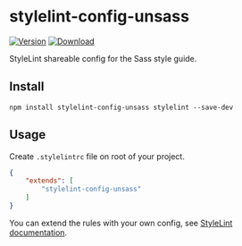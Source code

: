 # stylelint-config-unsass

[![Version](https://flat.badgen.net/npm/v/stylelint-config-unsass)](https://www.npmjs.com/package/stylelint-config-unsass)
[![Download](https://flat.badgen.net/npm/dt/stylelint-config-unsass)](https://www.npmjs.com/package/stylelint-config-unsass)

StyleLint shareable config for the Sass style guide.

## Install

```shell
npm install stylelint-config-unsass stylelint --save-dev
```

## Usage

Create ``.stylelintrc`` file on root of your project.

```json
{
    "extends": [
        "stylelint-config-unsass"
    ]
}
```

You can extend the rules with your own config,
see [StyleLint documentation](https://stylelint.io/user-guide/configuration).
